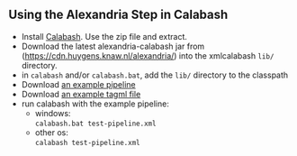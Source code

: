 ## Using the Alexandria Step in Calabash

- Install [Calabash](http://xmlcalabash.com/download/). Use the zip file and extract.
- Download the latest alexandria-calabash jar from (https://cdn.huygens.knaw.nl/alexandria/) into the xmlcalabash `lib/` directory.
- in `calabash` and/or `calabash.bat`, add the `lib/` directory to the classpath
- Download [an example pipeline](https://raw.githubusercontent.com/HuygensING/alexandria-markup/develop/alexandria-calabash/src/test/resources/test-pipeline.xpl)
- Download [an example tagml file](https://raw.githubusercontent.com/HuygensING/alexandria-markup/develop/alexandria-calabash/src/test/resources/example.tagml)
- run calabash with the example pipeline:
  - windows:  
   `calabash.bat test-pipeline.xml`
  - other os:  
    `calabash test-pipeline.xml`

